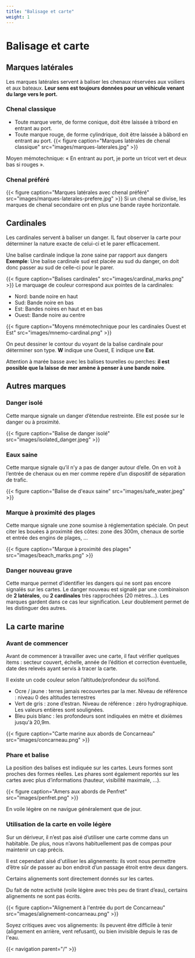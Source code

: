 ```yaml
---
title: "Balisage et carte"
weight: 1
---
```


# Balisage et carte

## Marques latérales
Les marques latérales servent à baliser les chenaux réservées aux voiliers et aux bateaux. **Leur sens est toujours données pour un véhicule venant du large vers le port.**

### Chenal classique
* Toute marque verte, de forme conique, doit être laissée à tribord en entrant au port.
* Toute marque rouge, de forme cylindrique, doit être laissée à bâbord en entrant au port.
{{< figure caption="Marques latérales de chenal classique" src="images/marques-laterales.jpg" >}}

Moyen mémotechnique: « En entrant au port, je porte un tricot vert et deux bas si rouges ». 

### Chenal préféré
{{< figure caption="Marques latérales avec chenal préféré" src="images/marques-laterales-prefere.jpg" >}}
Si un chenal se divise, les marques de chenal secondaire ont en plus une bande rayée horizontale.

## Cardinales

Les cardinales servent à baliser un danger. IL faut observer la carte pour déterminer la nature exacte de celui-ci et le parer efficacement.

Une balise cardinale indique la zone saine par rapport aux dangers
**Exemple**: Une balise cardinale sud est placée au sud du danger, on doit donc passer au sud de celle-ci pour le parer.

{{< figure caption="Balises cardinales" src="images/cardinal_marks.png" >}}
Le marquage de couleur correspond aux pointes de la cardinales:
 * Nord: bande noire en haut
 * Sud: Bande noire en bas
 * Est: Bandes noires en haut et en bas
 * Ouest: Bande noire au centre

{{< figure caption="Moyens mnémotechnique pour les cardinales Ouest et Est" src="images/mnemo-cardinal.png" >}}

On peut dessiner le contour du voyant de la balise cardinale pour déterminer son type. **W** indique une Ouest, E indique une **Est**.

Attention à marée basse avec les balises tourelles ou perches: **il est possible que la laisse de mer amène à penser à une bande noire**. 

## Autres marques
### Danger isolé
Cette marque signale un danger d’étendue restreinte. Elle est posée sur le danger ou à proximité.

{{< figure caption="Balise de danger isolé" src="images/isolated_danger.jpeg" >}}

### Eaux saine
Cette marque signale qu’il n’y a pas de danger autour d’elle. On en voit à l’entrée de chenaux ou en mer comme repère d’un dispositif de séparation de trafic.

{{< figure caption="Balise de d'eaux saine" src="images/safe_water.jpeg" >}}

### Marque à proximité des plages
Cette marque signale une zone soumise à réglementation spéciale. On peut citer les bouées à proximité des côtes: zone des 300m, chenaux de sortie et entrée des engins de plages, ...

{{< figure caption="Marque à proximité des plages" src="images/beach_marks.png" >}}

### Danger nouveau grave
Cette marque permet d’identifier les dangers qui ne sont pas encore signalés sur les cartes.
Le danger nouveau est signalé par une combinaison de **2 latérales**, ou **2 cardinales** très rapprochées (20 mètres...). 
Les marques gardent dans ce cas leur signification. Leur doublement permet de les distinguer des autres.

## La carte marine

### Avant de commencer

Avant de commencer à travailler avec une carte, il faut vérifier quelques items : secteur couvert, échelle, année de l’édition et correction éventuelle, date des relevés ayant servis à tracer la carte.

Il existe un code couleur selon l’altitude/profondeur du sol/fond.
- Ocre / jaune : terres jamais recouvertes par la mer. Niveau de référence : niveau 0 des altitudes terrestres
- Vert de gris : zone d’estran. Niveau de référence : zéro hydrographique. Les valeurs entières sont soulignées.
- Bleu puis blanc : les profondeurs sont indiquées en mètre et dixièmes jusqu'à 20,9m.

{{< figure caption="Carte marine aux abords de Concarneau" src="images/concarneau.png" >}}

### Phare et balise

La position des balises est indiquée sur les cartes. Leurs formes sont proches des formes réelles. Les phares sont également reportés sur les cartes avec plus d’informations (hauteur, visibilité maximale, ...).

{{< figure caption="Amers aux abords de Penfret" src="images/penfret.png" >}}

En voile légère on ne navigue généralement que de jour.

### Utilisation de la carte en voile légère
Sur un dériveur, il n’est pas aisé d’utiliser une carte comme dans un habitable. De plus, nous n’avons habituellement pas de compas pour maintenir un cap précis.

Il est cependant aisé d'utiliser les alignements: ils vont nous permettre d’être sûr de passer au bon endroit d’un passage étroit entre deux dangers.

Certains alignements sont directement donnés sur les cartes.

Du fait de notre activité (voile légère avec très peu de tirant d’eau), certains alignements ne sont pas écrits.

{{< figure caption="Alignement à l'entrée du port de Concarneau" src="images/alignement-concarneau.png" >}}

Soyez critiques avec vos alignements: ils peuvent être difficile à tenir (alignement en arrière, vent refusant), ou bien invisible depuis le ras de l'eau.

{{< navigation parent="/" >}}
